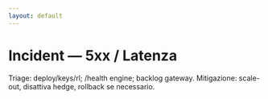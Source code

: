 ```yaml
---
layout: default
---
```


# Incident — 5xx / Latenza
Triage: deploy/keys/rl; /health engine; backlog gateway. Mitigazione: scale-out, disattiva hedge, rollback se necessario.
